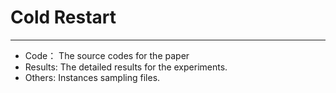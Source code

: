 # Cold Restart
---
- Code：    The source codes for the paper
- Results:  The detailed results for the experiments.
- Others:   Instances sampling files.
